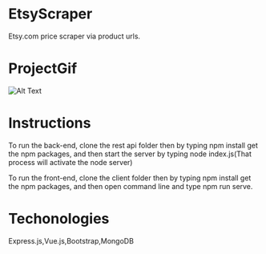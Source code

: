 # EtsyScraper
Etsy.com price scraper via product urls.


# ProjectGif
![Alt Text](https://media.giphy.com/media/L5eOxeOcSQ8OZu3P47/giphy.gif)




# Instructions

To run the back-end, clone the rest api folder then by typing npm install get the npm packages, and then start the server by typing node index.js(That process will activate the node server)

To run the front-end, clone the client folder then by typing npm install get the npm packages, and then open command line and type npm run serve.

# Techonologies
Express.js,Vue.js,Bootstrap,MongoDB 


